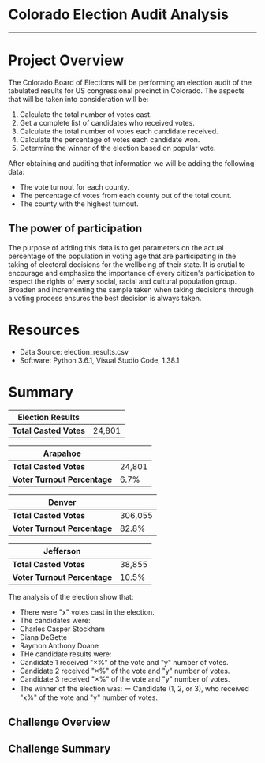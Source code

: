 # Colorado Election Audit Analysis
---


# Project Overview
The Colorado Board of Elections will be performing an election audit of the tabulated results for US congressional precinct in Colorado. The aspects that will be taken into consideration will be:

1. Calculate the total number of votes cast.
2. Get a complete list of candidates who received votes.
3. Calculate the total number of votes each candidate received.
4. Calculate the percentage of votes each candidate won.
5. Determine the winner of the election based on popular vote.

After obtaining and auditing that information we will be adding the following data:

- The vote turnout for each county.
- The percentage of votes from each county out of the total count.
- The county with the highest turnout.

## The power of participation
The purpose of adding this data is to get parameters on the actual percentage of the population in voting age that are participating in the taking of electoral decisions for the wellbeing of their state. It is crutial to encourage and emphasize the importance of every citizen's participation to respect the rights of every social, racial and cultural population group. Broaden and incrementing the sample taken when taking decisions through a voting process ensures the best decision is always taken.

# Resources
- Data Source: election_results.csv
- Software: Python 3.6.1, Visual Studio Code, 1.38.1

# Summary
| **Election Results**         |         |
|------------------------------|---------|
| **Total Casted Votes**       | 24,801  |

| **Arapahoe**                 |         |
|------------------------------|---------|
| **Total Casted Votes**       | 24,801  |
| **Voter Turnout Percentage** | 6.7%    |

| **Denver**                   |         |
|------------------------------|---------|
| **Total Casted Votes**       | 306,055 |
| **Voter Turnout Percentage** | 82.8%   |

| **Jefferson**                |         |
|------------------------------|---------|
| **Total Casted Votes**       | 38,855  |
| **Voter Turnout Percentage** | 10.5%   |


The analysis of the election show that:
- There were "x" votes cast in the election.
- The candidates were:
- Charles Casper Stockham
- Diana DeGette
- Raymon Anthony Doane
- THe candidate results were:
- Candidate 1 received "×%" of the vote and "y" number of votes.
- Candidate 2 received "×%" of the vote and "y" number of votes.
- Candidate 3 received "×%" of the vote and "y" number of votes.
- The winner of the election was:
    ー Candidate (1, 2, or 3), who received "x%" of the vote and "y" number of votes.
    
## Challenge Overview

## Challenge Summary
